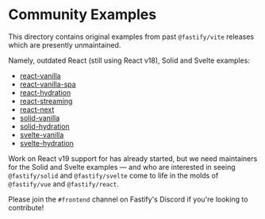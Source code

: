 # Community Examples

This directory contains original examples from past `@fastify/vite` releases which are presently unmaintained. 

Namely, outdated React (still using React v18), Solid and Svelte examples:

- [react-vanilla](https://github.com/fastify/fastify-vite/tree/dev/contrib/react-vanilla)
- [react-vanilla-spa](https://github.com/fastify/fastify-vite/tree/dev/contrib/react-vanilla-spa)
- [react-hydration](https://github.com/fastify/fastify-vite/tree/dev/contrib/react-hydration)
- [react-streaming](https://github.com/fastify/fastify-vite/tree/dev/contrib/react-streaming)
- [react-next](https://github.com/fastify/fastify-vite/tree/dev/contrib/react-next)
- [solid-vanilla](https://github.com/fastify/fastify-vite/tree/dev/contrib/solid-vanilla)
- [solid-hydration](https://github.com/fastify/fastify-vite/tree/dev/contrib/solid-hydration)
- [svelte-vanilla](https://github.com/fastify/fastify-vite/tree/dev/contrib/svelte-vanilla)
- [svelte-hydration](https://github.com/fastify/fastify-vite/tree/dev/contrib/svelte-hydration)

Work on React v19 support for has already started, but we need maintainers for the Solid and Svelte examples — and who are interested in seeing `@fastify/solid` and `@fastify/svelte` come to life in the molds of `@fastify/vue` and `@fastify/react`.

Please join the `#frontend` channel on Fastify's Discord if you're looking to contribute!